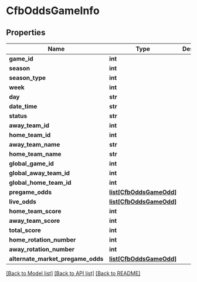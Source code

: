 # CfbOddsGameInfo

## Properties
Name | Type | Description | Notes
------------ | ------------- | ------------- | -------------
**game_id** | **int** |  | [optional] 
**season** | **int** |  | [optional] 
**season_type** | **int** |  | [optional] 
**week** | **int** |  | [optional] 
**day** | **str** |  | [optional] 
**date_time** | **str** |  | [optional] 
**status** | **str** |  | [optional] 
**away_team_id** | **int** |  | [optional] 
**home_team_id** | **int** |  | [optional] 
**away_team_name** | **str** |  | [optional] 
**home_team_name** | **str** |  | [optional] 
**global_game_id** | **int** |  | [optional] 
**global_away_team_id** | **int** |  | [optional] 
**global_home_team_id** | **int** |  | [optional] 
**pregame_odds** | [**list[CfbOddsGameOdd]**](CfbOddsGameOdd.md) |  | [optional] 
**live_odds** | [**list[CfbOddsGameOdd]**](CfbOddsGameOdd.md) |  | [optional] 
**home_team_score** | **int** |  | [optional] 
**away_team_score** | **int** |  | [optional] 
**total_score** | **int** |  | [optional] 
**home_rotation_number** | **int** |  | [optional] 
**away_rotation_number** | **int** |  | [optional] 
**alternate_market_pregame_odds** | [**list[CfbOddsGameOdd]**](CfbOddsGameOdd.md) |  | [optional] 

[[Back to Model list]](../README.md#documentation-for-models) [[Back to API list]](../README.md#documentation-for-api-endpoints) [[Back to README]](../README.md)

